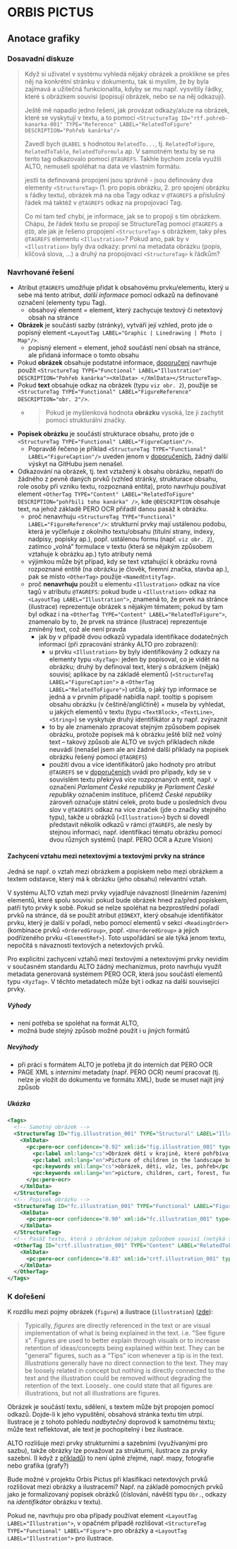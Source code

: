 # ORBIS PICTUS

## Anotace grafiky

### Dosavadní diskuze

> Když si uživatel v systému vyhledá nějaký obrázek a proklikne se přes něj na konkrétní stránku v dokumentu, tak si myslím, že by byla zajímavá a užitečná funkcionalita, kdyby se mu např. vysvítily řádky, které s obrázkem souvisí (popisují obrázek, nebo se na něj odkazují).
>
> Ještě mě napadlo jedno řešení, jak provázat odkazy/aluze na obrázek, které se vyskytují v textu, a to pomocí `<StructureTag ID="rtf.pohreb-kanarka-001" TYPE="Reference" LABEL="RelatedToFigure" DESCRIPTION="Pohřeb kanárka"/>`
>
> Zavedl bych `@LABEL` s hodnotou `RelatedTo...`, tj. `RelatedToFigure`, `RelatedToTable`, `RelatedToFormula` ap.
> V samotném textu by se na tento tag odkazovalo pomocí `@TAGREFS`.
> Takhle bychom zcela využili ALTO, nemuseli spoléhat na data ve vlastním formátu.
>
> jestli ta definovaná propojení jsou správně - jsou definovány dva elementy `<StructureTag>` (1. pro popis obrázku, 2. pro spojení obrázku s řádky textu), obrázek má na oba Tagy odkaz v `@TAGREFS` a příslušný řádek má taktéž v `@TAGREFS` odkaz na propojovací Tag.
>
> Co mi tam teď chybí, je informace, jak se to propojí s tím obrázkem. Chápu, že řádek textu se propojí se StructureTag pomocí `@TAGREFS` a `@ID`, ale jak je řešeno propojení `<StructureTag>` s obrázkem, taky přes `@TAGREFS` elementu `<Illustration>`? Pokud ano, pak by v `<Illustration>` byly dva odkazy: první na metadata obrázku (popis, klíčová slova, ...) a druhý na propojovací `<StructureTag>` k řádkům?

### Navrhované řešení

- Atribut `@TAGREFS` umožňuje přidat k obsahovému prvku/elementu, který u sebe má tento atribut, *další informace* pomocí odkazů na definované označení (elementy typu Tag).
  - obsahový element = element, který zachycuje textový či netextový obsah na stránce  
- **Obrázek** je součástí sazby (stránky), vytváří její vzhled, proto jde o popisný element `<LayoutTag LABEL="Graphic | Linedrawing | Photo | Map"/>`.
  - popisný element = element, jehož součástí není obsah na stránce, ale přidaná informace o tomto obsahu
- Pokud **obrázek** obsahuje podstatné informace, [doporučení](https://altoxml.github.io/documentation/use-cases/tags/ALTO_tags_usecases.html) navrhuje použít `<StructureTag TYPE="Functional" LABEL="Illustration" DESCRIPTION="Pohřeb kanárka"><XmlData> </XmlData></StructureTag>`.
- Pokud **text** obsahuje odkaz na obrázek (typu `viz obr. 2`), použije se `<StructureTag TYPE="Functional" LABEL="FigureReference" DESCRIPTION="obr. 2"/>`.
  - > Pokud je myšlenková hodnota **obrázku** vysoká, lze ji zachytit pomocí strukturální značky.
- **Popisek obrázku** je součástí strukturace obsahu, proto jde o `<StructureTag TYPE="Functional" LABEL="FigureCaption"/>`.
  - Popravdě řečeno je příklad `<StructureTag TYPE="Functional" LABEL="FigureCaption"/>` uveden jenom v [doporučeních](https://altoxml.github.io/documentation/use-cases/tags/ALTO_tags_usecases.html), žádný další výskyt na GitHubu jsem nenašel.
- Odkazování na obrázek, tj. text vztažený k obsahu obrázku, nepatří do žádného z pevně daných prvků (vzhled stránky, strukturace obsahu, role osoby při vzniku textu, rozpoznaná entita), proto navrhuju používat element `<OtherTag TYPE="Content" LABEL="RelatedToFigure" DESCRIPTION="pohřbili toho kanárka" />`, kde `@DESCRIPTION` obsahuje text, na jehož základě PERO OCR přiřadil danou pasáž k obrázku.
  - proč nenavrhuju `<StructureTag TYPE="Functional" LABEL="FigureReference"/>`: strukturní prvky mají ustálenou podobu, která je vyčleňuje z okolního textu/obsahu (titulní strany, indexy, nadpisy, popisky ap.), popř. ustálenou formu (např. `viz obr. 2`), zatímco „volná“ formulace v textu (která se nějakým způsobem vztahuje k obrázku ap.) tyto atributy nemá
  - výjimkou může být případ, kdy se text vztahující k obrázku rovná rozpoznané entitě (na obrázku je člověk, firemní značka, stavba ap.), pak se místo `<OtherTag>` použije `<NamedEntityTag>`.
  - proč **nenavrhuju** použít u elementu `<Illustration>` odkaz na více tagů v atributu `@TAGREFS`: pokud bude u `<Illustration>` odkaz na `<LayoutTag LABEL="Illustration">`, znamená to, že prvek na stránce (ilustrace) reprezentuje obrázek s nějakým tématem; pokud by tam byl odkaz i na `<OtherTag TYPE="Content" LABEL="RelatedToFigure">`, znamenalo by to, že prvek na stránce (ilustrace) reprezentuje zmíněný text, což ale není pravda
    - jak by v případě dvou odkazů vypadala identifikace dodatečných informací (při zpracování stránky ALTO pro zobrazení):
      - u prvku `<Illustration>` by byly identifikovány 2 odkazy na elementy typu `<XyzTag>`: jeden by popisoval, co je vidět na obrázku; druhý by definoval text, který s obrázkem (nějak) souvisí; aplikace by na základě elementů (`<StructureTag LABEL="FigureCaption">` a `<OtherTag LABEL="RelatedToFigure">`) určila, o jaký typ informace se jedná a v prvním případě nabídla např. tooltip s popisem obsahu obrázku (v češtině/angličtině) + musela by vyhledat, u jakých elementů v textu (typu `<TextBlock>`, `<TextLine>`, `<String>`) se vyskytuje druhý identifikátor a ty např. zvýraznit
      - to by ale znamenalo zpracovat stejným způsobem popisek obrázku, protože popisek má k obrázku ještě blíž než volný text – takový způsob ale ALTO ve svých příkladech nikde neuvádí (nenašel jsem ale ani žádné další příklady na popisek obrázku řešený pomocí `@TAGREFS`)
      - použití dvou a více identifikátorů jako hodnoty pro atribut `@TAGREFS` se v [doporučeních](https://altoxml.github.io/documentation/use-cases/tags/ALTO_tags_usecases.html) uvádí pro případy, kdy se v souvislém textu překrývá více rozpoznaných entit, např. v označení *Parlament České republiky* je *Parlament České republiky* označením instituce, přičemž *České republiky* zároveň označuje státní celek, proto bude u posledních dvou slov v `@TAGREFS` odkaz na více značek (jde o značky stejného typu), takže u obrázků (`<Illustration>`) bych si dovedl představit několik odkazů v rámci `@TAGREFS`, ale nesly by stejnou informaci, např. identifikaci tématu obrázku pomocí dvou různých systémů (např. PERO OCR a Azure Vision)

#### Zachycení vztahu mezi netextovými a textovými prvky na stránce

Jedná se např. o vztah mezi obrázkem a popiskem nebo mezi obrázkem a textem odstavce, který má k obrázku (jeho obsahu) relevantní vztah.

V systému ALTO vztah mezi prvky vyjadřuje návazností (lineárním řazením) elementů, které spolu souvisí: pokud bude obrázek hned za/před popiskem, patří tyto prvky k sobě. Pokud se nelze spoléhat na bezprostřední pořadí prvků na stránce, dá se použít atribut `@IDNEXT`, který obsahuje identifikátor prvku, který je další v pořadí, nebo pomocí elementů v sekci `<ReadingOrder>` (kombinace prvků `<OrderedGroup>`, popř. `<UnorderedGroup>` a jejich podřízeného prvku `<ElementRef>`). Toto uspořádání se ale týká jenom textu, nepočítá s návazností textových a netextových prvků.

Pro explicitní zachycení vztahů mezi textovými a netextovými prvky nevidím v současném standardu ALTO žádný mechanizmus, proto navrhuju využít metadata generovaná systémem PERO OCR, která jsou součástí elementů typu `<XyzTag>`. V těchto metadatech může být i odkaz na další související prvky.

##### Výhody

- není potřeba se spoléhat na formát ALTO,
- možná bude stejný způsob možné použít i u jiných formátů

##### Nevýhody

- při práci s formátem ALTO je potřeba jít do interních dat PERO OCR
- PAGE XML s *interními* metadaty (např. PERO OCR) neumí pracovat (tj. nelze je vložit do dokumentu ve formátu XML), bude se muset najít jiný způsob

##### Ukázka

```xml
<Tags>
  <!-- Samotný obrázek -->
  <StructureTag ID="fig.illustration_001" TYPE="Structural" LABEL="Illustration" DESCRIPTION="Obrázek dětí v krajině, které pohřbívají kanárka">
    <XmlData>
      <pc:pero-ocr confidence="0.92" xml:id="fig.illustration_001" type="figure" related="#fc.illustration_001 #crtf.illustration_001">
        <pc:label xml:lang="cs">Obrázek dětí v krajině, které pohřbívají kanárka</pc:label>
        <pc:label xml:lang="en">Picture of children in the landscape burying a canary</pc:label>
        <pc:keywords xml:lang="cs">obrázek, děti, vůz, les, pohřeb</pc:keywords>
        <pc:keywords xml:lang="en">picture, children, cart, forest, funeral</pc:keywords>
      </pc:pero-ocr>
    </XmlData>
  </StructureTag>
  <!-- Popisek obrázku -->
  <StructureTag ID="fc.illustration_001" TYPE="Functional" LABEL="FigureCaption" DESCRIPTION="Pohřeb kanárka">
    <XmlData>
      <pc:pero-ocr confidence="0.90" xml:id="fc.illustration_001" type="caption" related="#fig.illustration_001" />
    </XmlData>
  </StructureTag>
  <!-- Pasáž textu, která s obrázkem nějakým způsobem souvisí (netýká se označení obrázku nebo odkazu na něj) -->
  <OtherTag ID="crtf.illustration_001" TYPE="Content" LABEL="RelatedToFigure" DESCRIPTION="děti její že bez kaše">
    <XmlData>
      <pc:pero-ocr confidence="0.83" xml:id="crtf.illustration_001" type="content" related="#fig.illustration_001" />
    </XmlData>     
  </OtherTag>
</Tags>
```

### K dořešení

K rozdílu mezi pojmy obrázek (`figure`) a ilustrace (`illustration`) ([zde](https://graphicdesign.stackexchange.com/a/126174)):

> Typically, *figures* are directly referenced in the text or are visual implementation of what is being explained in the text. i.e. "See figure x". Figures are used to better explain through visuals or to increase retention of ideas/concepts being explained within text. They can be "general" figures, such as a "Tips" icon whenever a tip is in the text.
> *Illustrations* generally have no direct connection to the text. They may be loosely related in concept but nothing is directly connected to the text and the illustration could be removed without degrading the retention of the text.
> Loosely.. one could state that all figures are illustrations, but not all illustrations are figures.

Obrázek je součástí textu, sdělení, s textem může být propojen pomocí odkazů. Dojde-li k jeho vypuštění, obsahová stránka textu tím utrpí. Ilustrace je z tohoto pohledu *nadbytečný* doprovod k samotnému textu; může text reflektovat, ale text je pochopitelný i bez ilustrace.

ALTO rozlišuje mezi prvky strukturními a sazebními (využívanými pro sazbu), takže obrázky lze považovat za strukturní, ilustrace za prvky sazební. (I když z [příkladů](https://altoxml.github.io/documentation/use-cases/tags/ALTO_tags_usecases.html)) to není úplně zřejmé, např. mapy, fotografie nebo grafika (grafy?)

Bude možné v projektu Orbis Pictus při klasifikaci netextových prvků rozlišovat mezi obrázky a ilustracemi? Např. na základě pomocných prvků jako je formalizovaný popisek obrázků (číslování, návěští typu `Obr.`, odkazy na *identifikátor* obrázku v textu).

Pokud ne, navrhuju pro oba případy používat element `<LayoutTag LABEL="Illustration">`, v opačném případě rozlišovat `<StructureTag TYPE="Functional" LABEL="Figure">` pro obrázky a `<LayoutTag LABEL="Illustration">` pro ilustrace.
